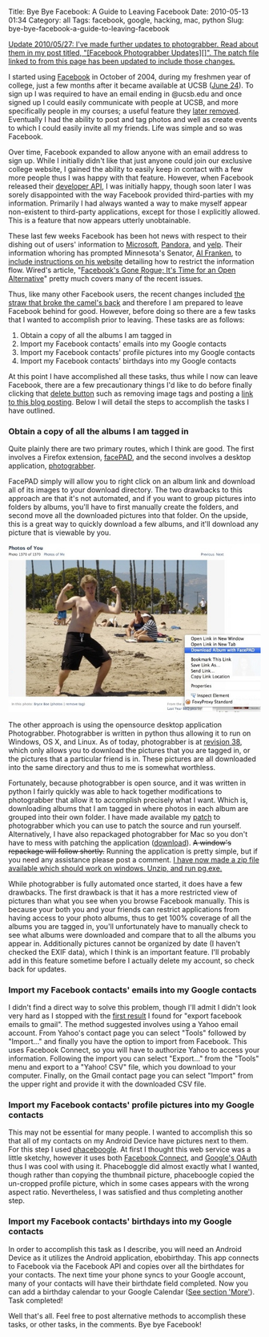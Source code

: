 Title: Bye Bye Facebook: A Guide to Leaving Facebook
Date: 2010-05-13 01:34
Category: all
Tags: facebook, google, hacking, mac, python
Slug: bye-bye-facebook-a-guide-to-leaving-facebook

<ins>
Update 2010/05/27: I've made further updates to photograbber. Read about them
in my post titled, "[Facebook Photograbber Updates][]". The patch file linked
to from this page has been updated to include those changes.</ins>

I started using [Facebook][] in October of 2004, during my freshmen year of
college, just a few months after it became available at UCSB ([June 24][]). To
sign up I was required to have an email ending in @ucsb.edu and once signed up
I could easily communicate with people at UCSB, and more specifically people in
my courses; a useful feature they [later removed][]. Eventually I had the
ability to post and tag photos and well as create events to which I could
easily invite all my friends. Life was simple and so was Facebook.

Over time, Facebook expanded to allow anyone with an email address to sign up.
While I initially didn't like that just anyone could join our exclusive college
website, I gained the ability to easily keep in contact with a few more people
thus I was happy with that feature. However, when Facebook released their
[developer API][], I was initially happy, though soon later I was sorely
disappointed with the way Facebook provided third-parties with my information.
Primarily I had always wanted a way to make myself appear non-existent to
third-party applications, except for those I explicitly allowed. This is a
feature that now appears utterly unobtainable.

These last few weeks Facebook has been hot news with respect to their dishing
out of users' information to [Microsoft][], [Pandora][], and [yelp][]. Their
information whoring has prompted Minnesota's Senator, [Al Franken][], to
[include instructions on his website][] detailing how to restrict the
information flow. Wired's article, "[Facebook's Gone Rogue; It's Time for an
Open Alternative][]" pretty much covers many of the recent issues.

Thus, like many other Facebook users, the recent changes included [the straw
that broke the camel's back][] and therefore I am prepared to leave Facebook
behind for good. However, before doing so there are a few tasks that I wanted
to accomplish prior to leaving. These tasks are as follows:

1.  Obtain a copy of all the albums I am tagged in
2.  Import my Facebook contacts' emails into my Google contacts
3.  Import my Facebook contacts' profile pictures into my Google contacts
4.  Import my Facebook contacts' birthdays into my Google contacts

At this point I have accomplished all these tasks, thus while I now can leave
Facebook, there are a few precautionary things I'd like to do before finally
clicking that [delete button][] such as removing image tags and posting a [link
to this blog posting][]. Below I will detail the steps to accomplish the tasks
I have outlined.

### Obtain a copy of all the albums I am tagged in

Quite plainly there are two primary routes, which I think are good. The first
involves a Firefox extension, [facePAD][], and the second involves a desktop
application, [photograbber][].

FacePAD simply will allow you to right click on an album link and download all
of its images to your download directory. The two drawbacks to this approach
are that it's not automated, and if you want to group pictures into folders by
albums, you'll have to first manually create the folders, and second move all
the downloaded pictures into that folder. On the upside, this is a great way to
quickly download a few albums, and it'll download any picture that is viewable
by you.

![facePAD Usage][]

The other approach is using the opensource desktop application Photograbber.
Photograbber is written in python thus allowing it to run on Windows, OS X, and
Linux. As of today, photograbber is at [revision 38][], which only allows you
to download the pictures that you are tagged in, or the pictures that a
particular friend is in. These pictures are all downloaded into the same
directory and thus to me is somewhat worthless.

Fortunately, because photograbber is open source, and it was written in python
I fairly quickly was able to hack together modifications to photograbber that
allow it to accomplish precisely what I want. Which is, downloading albums that
I am tagged in where photos in each album are grouped into their own folder. I
have made available my [patch][] to photograbber which you can use to patch the
source and run yourself. Alternatively, I have also repackaged photograbber for
Mac so you don't have to mess with patching the application ([download][]).
<del>A window's repackage will follow shortly.</del> Running the application is
pretty simple, but if you need any assistance please post a comment.
<ins datetime="2010-05-14T07:22:29+00:00">I have now made a [zip file][]
available which should work on windows. Unzip, and run pg.exe. </ins>

While photograbber is fully automated once started, it does have a few
drawbacks. The first drawback is that it has a more restricted view of pictures
than what you see when you browse Facebook manually. This is because your both
you and your friends can restrict applications from having access to your photo
albums, thus to get 100% coverage of all the albums you are tagged in, you'll
unfortunately have to manually check to see what albums were downloaded and
compare that to all the albums you appear in. Additionally pictures cannot be
organized by date (I haven't checked the EXIF data), which I think is an
important feature. I'll probably add in this feature sometime before I actually
delete my account, so check back for updates.

### Import my Facebook contacts' emails into my Google contacts

I didn't find a direct way to solve this problem, though I'll admit I didn't
look very hard as I stopped with the [first result][] I found for "export
facebook emails to gmail". The method suggested involves using a Yahoo email
account. From Yahoo's contact page you can select "Tools" followed by
"Import..." and finally you have the option to import from Facebook. This uses
Facebook Connect, so you will have to authorize Yahoo to access your
information. Following the import you can select "Export..." from the "Tools"
menu and export to a "Yahoo! CSV" file, which you download to your computer.
Finally, on the Gmail contact page you can select "Import" from the upper right
and provide it with the downloaded CSV file.

### Import my Facebook contacts' profile pictures into my Google contacts

This may not be essential for many people. I wanted to accomplish this so that
all of my contacts on my Android Device have pictures next to them. For this
step I used [phaceboogle][]. At first I thought this web service was a little
sketchy, however it uses both [Facebook Connect][], and [Google's OAuth][] thus
I was cool with using it. Phaceboggle did almost exactly what I wanted, though
rather than copying the thumbnail picture, phaceboogle copied the un-cropped
profile picture, which in some cases appears with the wrong aspect ratio.
Nevertheless, I was satisfied and thus completing another step.

### Import my Facebook contacts' birthdays into my Google contacts

In order to accomplish this task as I describe, you will need an Android Device
as it utilizes the Android application, ebobirthday. This app connects to
Facebook via the Facebook API and copies over all the birthdates for your
contacts. The next time your phone syncs to your Google account, many of your
contacts will have their birthdate field completed. Now you can add a birthday
calendar to your Google Calendar ([See section 'More'][]). Task completed!

Well that's all. Feel free to post alternative methods to accomplish these
tasks, or other tasks, in the comments. Bye bye Facebook!

  [Facebook Photograbber Updates]: /2010/05/27/facebook-photograbber-updates/
  [Facebook]: http://www.facebook.com/
  [June 24]: http://web.archive.org/web/20040624152328/http://thefacebook.com/
  [later removed]: http://blog.facebook.com/blog.php?post=4314497130
  [developer API]: http://developers.facebook.com/
  [Microsoft]: http://www.microsoft.com
  [Pandora]: http://www.pandora.com/
  [yelp]: http://www.yelp.com/
  [Al Franken]: http://en.wikipedia.org/wiki/Al_Franken
  [include instructions on his website]: http://franken.senate.gov/press/?page=news_single&news_item=Facebook_Privacy_Instructions
  [Facebook's Gone Rogue; It's Time for an Open Alternative]: http://www.wired.com/epicenter/2010/05/facebook-rogue/
  [the straw that broke the camel's back]: http://en.wikipedia.org/wiki/The_last_straw
  [delete button]: http://www.facebook.com/help/contact.php?show_form=delete_account
  [link to this blog posting]: /2010/05/13/bye-bye-facebook-a-guide-to-leaving-facebook/
  [facePAD]: https://addons.mozilla.org/en-US/firefox/addon/8442/
  [photograbber]: http://code.google.com/p/photograbber/
  [facePAD Usage]: /images/2010/05/facepad.jpg "facePAD Usage"
  [revision 38]: http://code.google.com/p/photograbber/source/detail?r=38
  [patch]: http://cs.ucsb.edu/~bboe/public/patches/photograbber-r38+bboe.patch
  [download]: http://cs.ucsb.edu/~bboe/public/bin/PhotoGrabber-OSX-r38+bboe.zip
  [zip file]: http://cs.ucsb.edu/~bboe/public/bin/PhotoGrabber-WIN-r38+bboe.zip
  [first result]: http://www.google.com/support/forum/p/gmail/thread?tid=058dc912c433f1b8&hl=en
  [phaceboogle]: http://phaceboogle.bisounours.net/
  [Facebook Connect]: http://developers.facebook.com/blog/post/108
  [Google's OAuth]: http://code.google.com/apis/accounts/docs/OAuth.html
  [See section 'More']: http://www.google.com/support/calendar/bin/answer.py?hl=en&answer=37098

